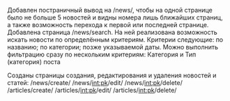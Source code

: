 Добавлен постраничный вывод на /news/, чтобы на одной странице было не больше 5 новостей и видны номера лишь ближайших страниц, а также возможность перехода к первой или последней странице.
Добавлена страница /news/search. На ней реализована возможность искать новости по определённым критериям. Критерии следующие:
по названию;
по категории;
позже указываемой даты.
Можно выполнить фильтрацию сразу по нескольким критериям: Категория и Тип (категория) поста

Созданы страницы создания, редактирования и удаления новостей и статей:
/news/create/
/news/<int:pk>/edit/
/news/<int:pk>/delete/
/articles/create/
/articles/<int:pk>/edit/
/articles/<int:pk>/delete/
